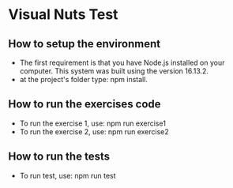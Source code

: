 # Visual Nuts Test

## How to setup the environment
- The first requirement is that you have Node.js installed on your computer. This system was built using the version 16.13.2.
- at the project's folder type: npm install.

## How to run the exercises code
- To run the exercise 1, use: npm run exercise1
- To run the exercise 2, use: npm run exercise2

## How to run the tests
- To run test, use: npm run test


